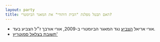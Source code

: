 ```yaml
---
layout: party
title: האם תבטל מפלגת "הבית היהודי" את המאגר הביומטרי?
---
```


* אורי אריאל [הצביע](https://oknesset.org/vote/652/) נגד המאגר הביומטרי ב-2009, אורי אורבך ז״ל הצביע בעד.
* <i class="fa fa-envelope"></i> [תשובת בצלאל סמוטריץ'](../docs/smotrich.png)
